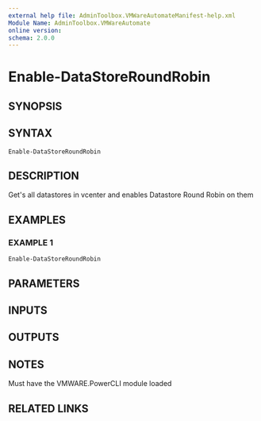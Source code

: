```yaml
---
external help file: AdminToolbox.VMWareAutomateManifest-help.xml
Module Name: AdminToolbox.VMWareAutomate
online version:
schema: 2.0.0
---
```


# Enable-DataStoreRoundRobin

## SYNOPSIS

## SYNTAX

```
Enable-DataStoreRoundRobin
```

## DESCRIPTION
Get's all datastores in vcenter and enables Datastore Round Robin on them

## EXAMPLES

### EXAMPLE 1
```
Enable-DataStoreRoundRobin
```

## PARAMETERS

## INPUTS

## OUTPUTS

## NOTES
Must have the VMWARE.PowerCLI module loaded

## RELATED LINKS

